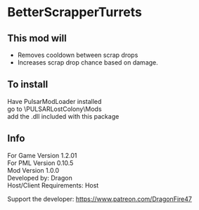 # BetterScrapperTurrets

## This mod will
- Removes cooldown between scrap drops  
- Increases scrap drop chance based on damage.


## To install
Have PulsarModLoader installed  
go to \PULSARLostColony\Mods  
add the .dll included with this package

## Info
For Game Version 1.2.01  
For PML Version 0.10.5  
Mod Version 1.0.0  
Developed by: Dragon  
Host/Client Requirements: Host

Support the developer: https://www.patreon.com/DragonFire47
